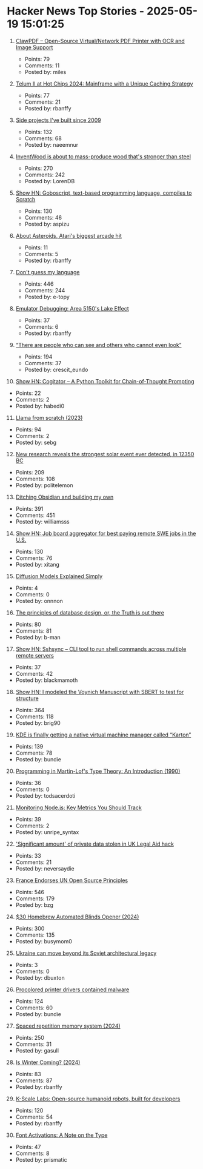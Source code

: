 # Hacker News Top Stories - 2025-05-19 15:01:25

1. [ClawPDF – Open-Source Virtual/Network PDF Printer with OCR and Image Support](https://github.com/clawsoftware/clawPDF)
   - Points: 79
   - Comments: 11
   - Posted by: miles

2. [Telum II at Hot Chips 2024: Mainframe with a Unique Caching Strategy](https://chipsandcheese.com/p/telum-ii-at-hot-chips-2024-mainframe-with-a-unique-caching-strategy)
   - Points: 77
   - Comments: 21
   - Posted by: rbanffy

3. [Side projects I've built since 2009](https://naeemnur.com/side-projects/)
   - Points: 132
   - Comments: 68
   - Posted by: naeemnur

4. [InventWood is about to mass-produce wood that's stronger than steel](https://techcrunch.com/2025/05/12/inventwood-is-about-to-mass-produce-wood-thats-stronger-than-steel/)
   - Points: 270
   - Comments: 242
   - Posted by: LorenDB

5. [Show HN: Goboscript, text-based programming language, compiles to Scratch](https://github.com/aspizu/goboscript)
   - Points: 130
   - Comments: 46
   - Posted by: aspizu

6. [About Asteroids, Atari's biggest arcade hit](https://www.goto10retro.com/p/about-asteroids-ataris-biggest-arcade)
   - Points: 11
   - Comments: 5
   - Posted by: rbanffy

7. [Don't guess my language](https://vitonsky.net/blog/2025/05/17/language-detection/)
   - Points: 446
   - Comments: 244
   - Posted by: e-topy

8. [Emulator Debugging: Area 5150's Lake Effect](https://martypc.blogspot.com/2025/05/emulator-debugging-area-5150s-lake.html)
   - Points: 37
   - Comments: 6
   - Posted by: rbanffy

9. [“There are people who can see and others who cannot even look”](https://worldhistory.substack.com/p/there-are-people-who-can-see-and)
   - Points: 194
   - Comments: 37
   - Posted by: crescit_eundo

10. [Show HN: Cogitator – A Python Toolkit for Chain-of-Thought Prompting](https://github.com/habedi/cogitator)
   - Points: 22
   - Comments: 2
   - Posted by: habedi0

11. [Llama from scratch (2023)](https://blog.briankitano.com/llama-from-scratch/)
   - Points: 94
   - Comments: 2
   - Posted by: sebg

12. [New research reveals the strongest solar event ever detected, in 12350 BC](https://phys.org/news/2025-05-reveals-strongest-solar-event-bc.html)
   - Points: 209
   - Comments: 108
   - Posted by: politelemon

13. [Ditching Obsidian and building my own](https://amberwilliams.io/blogs/building-my-own-pkms)
   - Points: 391
   - Comments: 451
   - Posted by: williamsss

14. [Show HN: Job board aggregator for best paying remote SWE jobs in the U.S.](https://www.remoteswe.fyi)
   - Points: 130
   - Comments: 76
   - Posted by: xitang

15. [Diffusion Models Explained Simply](https://www.seangoedecke.com/diffusion-models-explained/)
   - Points: 4
   - Comments: 0
   - Posted by: onnnon

16. [The principles of database design, or, the Truth is out there](https://ebellani.github.io/blog/2025/the-principles-of-database-design-or-the-truth-is-out-there/)
   - Points: 80
   - Comments: 81
   - Posted by: b-man

17. [Show HN: Sshsync – CLI tool to run shell commands across multiple remote servers](https://github.com/Blackmamoth/sshsync)
   - Points: 37
   - Comments: 42
   - Posted by: blackmamoth

18. [Show HN: I modeled the Voynich Manuscript with SBERT to test for structure](https://github.com/brianmg/voynich-nlp-analysis)
   - Points: 364
   - Comments: 118
   - Posted by: brig90

19. [KDE is finally getting a native virtual machine manager called “Karton”](https://www.neowin.net/news/kde-is-finally-getting-a-native-virtual-machine-manager-called-karton/)
   - Points: 139
   - Comments: 78
   - Posted by: bundie

20. [Programming in Martin-Lof's Type Theory: An Introduction (1990)](https://www.cse.chalmers.se/research/group/logic/book/)
   - Points: 36
   - Comments: 0
   - Posted by: todsacerdoti

21. [Monitoring Node.js: Key Metrics You Should Track](https://last9.io/blog/node-js-key-metrics/)
   - Points: 39
   - Comments: 2
   - Posted by: unripe_syntax

22. ['Significant amount' of private data stolen in UK Legal Aid hack](https://www.bbc.co.uk/news/articles/cgr5g4pv2l0o)
   - Points: 33
   - Comments: 21
   - Posted by: neversaydie

23. [France Endorses UN Open Source Principles](https://social.numerique.gouv.fr/@codegouvfr/114529954373492878)
   - Points: 546
   - Comments: 179
   - Posted by: bzg

24. [$30 Homebrew Automated Blinds Opener (2024)](https://sifter.org/~simon/journal/20240718.html)
   - Points: 300
   - Comments: 135
   - Posted by: busymom0

25. [Ukraine can move beyond its Soviet architectural legacy](https://www.counteroffensive.news/p/how-ukraine-can-move-beyond-its-soviet)
   - Points: 3
   - Comments: 0
   - Posted by: dbuxton

26. [Procolored printer drivers contained malware](https://www.neowin.net/news/this-printer-company-served-you-malware-for-months-and-dismissed-it-as-false-positives/)
   - Points: 124
   - Comments: 60
   - Posted by: bundie

27. [Spaced repetition memory system (2024)](https://notes.andymatuschak.org/Spaced_repetition_memory_system)
   - Points: 250
   - Comments: 31
   - Posted by: gasull

28. [Is Winter Coming? (2024)](https://www.datagubbe.se/winter/)
   - Points: 83
   - Comments: 87
   - Posted by: rbanffy

29. [K-Scale Labs: Open-source humanoid robots, built for developers](https://www.kscale.dev/)
   - Points: 120
   - Comments: 54
   - Posted by: rbanffy

30. [Font Activations: A Note on the Type](https://robhorning.substack.com/p/font-activations)
   - Points: 47
   - Comments: 8
   - Posted by: prismatic

